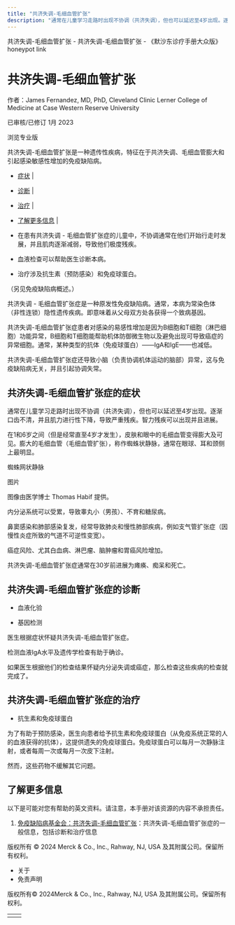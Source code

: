 ```yaml
---
title: "共济失调-毛细血管扩张"
description: "通常在儿童学习走路时出现不协调（共济失调），但也可以延迟至4岁出现。逐渐口齿不清，并且肌力进行性下降，导致严重残疾。智力残疾可以出现并且进展。"
---
```


﻿共济失调\-毛细血管扩张 \- 共济失调\-毛细血管扩张 \- 《默沙东诊疗手册大众版》 honeypot link

# 共济失调-毛细血管扩张

作者：James Fernandez, MD, PhD, Cleveland Clinic Lerner College of Medicine at Case Western
Reserve University

已审核/已修订 1月 2023

浏览专业版

共济失调-毛细血管扩张是一种遗传性疾病，特征在于共济失调、毛细血管膨大和引起感染敏感性增加的免疫缺陷病。

- [症状](#症状_v27718798_zh) \|
- [诊断](#诊断_v27718806_zh) \|
- [治疗](#治疗_v27718816_zh) \|
- [了解更多信息](#了解更多信息_v45390247_zh) \|

- 在患有共济失调 \- 毛细血管扩张症的儿童中，不协调通常在他们开始行走时发展，并且肌肉逐渐减弱，导致他们极度残疾。

- 血液检查可以帮助医生诊断本病。

- 治疗涉及抗生素（预防感染）和免疫球蛋白。


（另见免疫缺陷病概述。）

共济失调 \- 毛细血管扩张症是一种原发性免疫缺陷病。通常，本病为常染色体（非性连锁）隐性遗传疾病。即意味着从父母双方处各获得一个致病基因。

共济失调-毛细血管扩张症患者对感染的易感性增加是因为B细胞和T细胞（淋巴细胞）功能异常，B细胞和T细胞能帮助机体防御微生物以及避免出现可导致癌症的异常细胞。通常，某种类型的抗体（免疫球蛋白）——IgA和IgE——也减低。

共济失调-毛细血管扩张症还导致小脑（负责协调机体运动的脑部）异常，这与免疫缺陷病无关，并且引起协调失常。

## 共济失调-毛细血管扩张症的症状

通常在儿童学习走路时出现不协调（共济失调），但也可以延迟至4岁出现。逐渐口齿不清，并且肌力进行性下降，导致严重残疾。智力残疾可以出现并且进展。

在1和6岁之间（但是经常直至4岁才发生），皮肤和眼中的毛细血管变得膨大及可见。膨大的毛细血管（毛细血管扩张），称作蜘蛛状静脉，通常在眼球、耳和颈侧上最明显。

蜘蛛网状静脉



图片

图像由医学博士 Thomas Habif 提供。

内分泌系统可以受累，导致睾丸小（男孩）、不育和糖尿病。

鼻窦感染和肺部感染复发，经常导致肺炎和慢性肺部疾病，例如支气管扩张症（因慢性炎症所致的气道不可逆性变宽）。

癌症风险、尤其白血病、淋巴瘤、脑肿瘤和胃癌风险增加。

共济失调-毛细血管扩张症通常在30岁前进展为瘫痪、痴呆和死亡。

## 共济失调-毛细血管扩张症的诊断

- 血液化验

- 基因检测


医生根据症状怀疑共济失调-毛细血管扩张症。

检测血液IgA水平及遗传学检查有助于确诊。

如果医生根据他们的检查结果怀疑内分泌失调或癌症，那么检查这些疾病的检查就完成了。

## 共济失调-毛细血管扩张症的治疗

- 抗生素和免疫球蛋白


为了有助于预防感染，医生向患者给予抗生素和免疫球蛋白（从免疫系统正常的人的血液获得的抗体），这提供遗失的免疫球蛋白。免疫球蛋白可以每月一次静脉注射，或者每周一次或每月一次皮下注射。

然而，这些药物不缓解其它问题。

## 了解更多信息

以下是可能对您有帮助的英文资料。请注意，本手册对该资源的内容不承担责任。

1. [免疫缺陷病基金会：共济失调-毛细血管扩张](https://primaryimmune.org/about-primary-immunodeficiencies/specific-disease-types/ataxia-telangiectasia/)：共济失调-毛细血管扩张症的一般信息，包括诊断和治疗信息




版权所有 © 2024
Merck & Co., Inc., Rahway, NJ, USA 及其附属公司。保留所有权利。

- 关于
- 免责声明

版权所有© 2024Merck & Co., Inc., Rahway, NJ, USA 及其附属公司。保留所有权利。

|     |     |
| --- | --- |
|  |  |